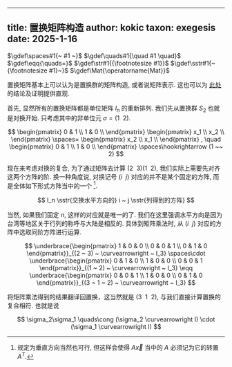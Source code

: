 
---
title: 置换矩阵构造
author: kokic
taxon: exegesis
date: 2025-1-16
---

$\gdef\spaces#1{~ #1 ~}$
$\gdef\quads#1{\quad #1 \quad}$
$\gdef\eqq{\quads=}$
$\gdef\str#1{{\footnotesize #1}}$
$\gdef\sstr#1{~{\footnotesize #1}~}$
$\gdef\Mat{\operatorname{Mat}}$

置换矩阵基本上可以认为是置换群的矩阵构造, 或者说矩阵表示. 这也可以为 [此处](/mille-plateaux/bubble-compose.md) 的结论及证明提供直观. 

首先, 显然所有的置换矩阵都是单位矩阵 $I_n$ 的重新排列. 我们先从置换群 $S_2$ 也就是对换开始. 只考虑其中的非单位元 $\sigma = (1 ~~ 2)$.

$$
\begin{pmatrix} 0 & 1 \\ 1 & 0 \\ \end{pmatrix}
\begin{pmatrix} x_1 \\ x_2 \\ \end{pmatrix}
\spaces=
\begin{pmatrix} x_2 \\ x_1 \\ \end{pmatrix}
, \quad
\begin{pmatrix} 0 & 1 \\ 1 & 0 \\ \end{pmatrix} 
\spaces\hookrightarrow 
(1 ~~ 2)
$$

现在来考虑对换的复合, 为了通过矩阵去计算 $(2 ~~ 3)(1 ~~ 2)$, 我们实际上需要先对齐这两个方阵的阶. 换一种角度说, 对换记号 $(i ~~ j)$ 对应的并不是某个固定的方阵, 而是全体如下形式方阵当中的一个 [^horizontal-exchange]. 

$$ I_n \sstr{交换水平方向的} i ~ j \sstr{列得到的方阵} $$

当然, 如果我们固定 $n$, 这样的对应就是唯一的了. 
我们在这里强调水平方向是因为台湾等地区关于行列的称呼与大陆是相反的. 具体到矩阵乘法时, 从 $(i ~ ~ j)$ 对应的方阵中选取同阶方阵进行运算.  

$$
\underbrace{\begin{pmatrix} 1 & 0 & 0 \\ 0 & 0 & 1 \\ 0 & 1 & 0 \end{pmatrix}}_{(2 ~ 3) ~ \curvearrowright ~ I_3}
\spaces\cdot
\underbrace{\begin{pmatrix} 0 & 1 & 0 \\ 1 & 0 & 0 \\ 0 & 0 & 1 \end{pmatrix}}_{(1 ~ 2) ~ \curvearrowright ~ I_3}
\eqq
\underbrace{\begin{pmatrix} 0 & 0 & 1 \\ 1 & 0 & 0 \\ 0 & 1 & 0 \end{pmatrix}}_{(3 ~ 1 ~ 2) ~ \curvearrowright ~ I_3}
$$

将矩阵乘法得到的结果翻译回置换，这当然就是 $(3 ~~ 1 ~~ 2)$, 与我们直接计算置换的复合相符. 也就是说 

$$
\sigma_2\sigma_1 \quads\cong (\sigma_2 \curvearrowright I) \cdot (\sigma_1 \curvearrowright I)
$$

<!-- 
$$ 
\sigma \curvearrowright \vec x \eqq (\sigma \curvearrowright I_{|\vec x|}) \cdot \vec x
$$ 
-->

[^horizontal-exchange]: 规定为垂直方向当然也可行, 但这样会使得 $A\vec x$ 当中的 $A$ 必须记为它的转置 $A^T$. 

